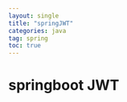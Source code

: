 ```yaml
---
layout: single
title: "springJWT"
categories: java
tag: spring
toc: true
---
```


# springboot JWT


